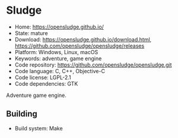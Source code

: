 # Sludge

- Home: https://opensludge.github.io/
- State: mature
- Download: https://opensludge.github.io/download.html, https://github.com/opensludge/opensludge/releases
- Platform: Windows, Linux, macOS
- Keywords: adventure, game engine
- Code repository: https://github.com/opensludge/opensludge.git
- Code language: C, C++, Objective-C
- Code license: LGPL-2.1
- Code dependencies: GTK

Adventure game engine.

## Building

- Build system: Make
